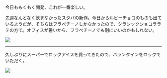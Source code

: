 今日ももくもく開発、これが一番楽しい。

先週なんとなく飲まなかったスタバの新作。今日からルビーチョコのものも出ているようだが、そちらはフラペチーノしかなかったので、クラシックショコララテの方で。オフィスが暑いから、フラペチーノでも別にいいのかもしれない。

![](https://photos.apkas.net/medium/202501/20250122-095735.webp)

---

久しぶりにスーパーでロックアイスを買ってきたので、バランタインをロックでいただく。

![](https://photos.apkas.net/medium/202501/20250122-213815.webp)
